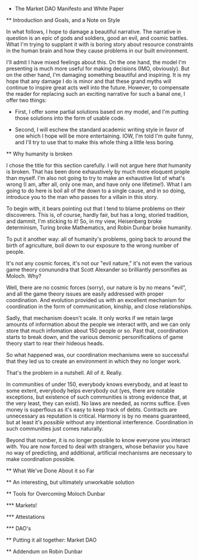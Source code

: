 
* The Market DAO Manifesto and White Paper

** Introduction and Goals, and a Note on Style

In what follows, I hope to damage a beautiful narrative.  The narrative in question is an epic of gods and soldiers, good an evil, and cosmic battles.  What I'm trying to supplant it with is boring story about resource constraints in the human brain and how they cause problems in our built environment.

I'll admit I have mixed feelings about this.  On the one hand, the model I'm presenting is much more useful for making decisions (IMO, obviously).  But on the other hand, I'm damaging something beautiful and inspiring.  It is my hope that any damage I do is minor and that these grand myths will continue to inspire great acts well into the future.  However, to compensate the reader for replacing such an exciting narrative for such a banal one, I offer two things:

- First, I offer some partial solutions based on my model, and I'm putting those solutions into the form of usable code.

- Second, I will eschew the standard academic writing style in favor of one which I hope will be more entertaining.  IOW, I'm told I'm quite funny, and I'll try to use that to make this whole thing a little less boring.


** Why humanity is broken

 I chose the title for this section carefully.  I will not argue here *that* humanity is broken.  That has been done exhaustively by much more eloquent prople than myself.  I'm also not going to try to make an exhaustive list of what's wrong (I am, after all, only one man, and have only one lifetime!).  What I am going to do here is boil all of the down to a single cause, and in so doing, introduce you to the man who passes for a villain in this story.

 To begin with, it bears pointing out that I tend to blame problems on their discoverers.  This is, of course, hardly fair, but has a long, storied tradition, and dammit, I'm sticking to it!  So, in my view, Heisenberg broke determinism, Turing broke Mathematics, and Robin Dunbar broke humanity.

To put it another way:  all of humanity's problems, going back to around the birth of agriculture, boil down to our exposure to the wrong number of people.

It's not any cosmic forces, it's not our "evil nature," it's not even the various game theory conunundra that Scott Alexander so brilliantly personifies as Moloch.  Why?

Well, there are no cosmic forces (sorry), our nature is by no means "evil", and all the game theory issues are easily addressed with proper coordination.  And evolution provided us with an excellent mechanism for coordination in the form of communication, kinship, and close relationships.

Sadly, that mechanism doesn't scale.  It only works if we retain large amounts of information about the people we interact with, and we can only store that much infomation about 150 people or so.  Past that, coordination starts to break down, and the various demonic personifications of game theory start to rear their hideous heads.

So what happened was, our coordination mechanisms were so successful that they led us to create an environment in which they no longer work.  

That's the problem in a nutshell.  All of it.  Really.

In communities of under 150, everybody knows everybody, and at least to some extent, everybody helps everybody out (yes, there are notable exceptions, but existence of such communities is strong evidence that, at the very least, they can exist).  No laws are needed, as norms suffice.  Even money is superflous as it's easy to keep track of debts.  Contracts are unnecessary as reputation is critical.  Harmony is by no means guaranteed, but at least it's *possible* without any intentional interference.  Coordination in such communities just comes naturally.

Beyond that number, it is no longer possible to know everyone you interact with.  You are now forced to deal with strangers, whose behavior you have no way of predicting, and additional, artificial mechanisms are necessary to make coordination possible.

** What We've Done About it so Far




** An interesting, but ultimately unworkable solution

** Tools for Overcoming Moloch Dunbar 

*** Markets!

*** Attestations

*** DAO's

** Putting it all together:  Market DAO

** Addendum on Robin Dunbar

